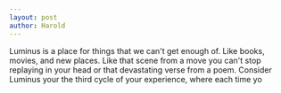 ```yaml
---
layout: post
author: Harold 
---
```


Luminus is a place for things that we can't get enough of. Like books, movies, and new places. Like that scene from a move you can't stop replaying in your head or that devastating verse from a poem. Consider Luminus your the third cycle of your experience, where each time yo
